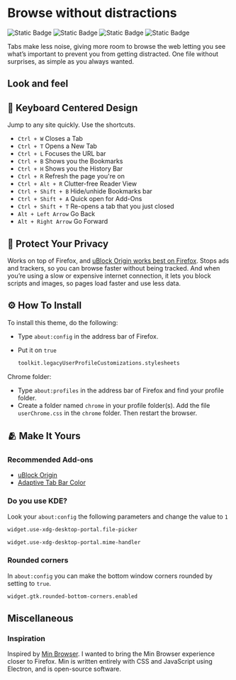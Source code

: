 # Browse without distractions

![Static Badge](https://img.shields.io/badge/Firefox-%E2%9C%95-red)
![Static Badge](https://img.shields.io/badge/Cachy_Browser-%E2%9C%95-red)
![Static Badge](https://img.shields.io/badge/Firefox_ESR_128.8-✓-blue)
![Static Badge](https://img.shields.io/badge/Firefox_Developer_Edition-%E2%9C%95-red)

Tabs make less noise, giving more room to browse the web letting you see what’s important to prevent you from getting distracted. One file without surprises, as simple as you always wanted.

## Look and feel

<picture>
<source media="(prefers-color-scheme: light)" srcset="https://github.com/gabrielcapilla/min/blob/bf31b07961a46f30f2c77e1e7e6b44f573dc2991/assets/images/headerlight.png">
<source media="(prefers-color-scheme: dark)" srcset="https://github.com/gabrielcapilla/min/blob/bf31b07961a46f30f2c77e1e7e6b44f573dc2991/assets/images/lookandfeel.png">
</picture>

## :dart: Keyboard Centered Design

Jump to any site quickly. Use the shortcuts.

- `Ctrl + W` Closes a Tab
- `Ctrl + T` Opens a New Tab
- `Ctrl + L` Focuses the URL bar
- `Ctrl + B` Shows you the Bookmarks
- `Ctrl + H` Shows you the History Bar
- `Ctrl + R` Refresh the page you're on
- `Ctrl + Alt + R` Clutter-free Reader View
- `Ctrl + Shift + B` Hide/unhide Bookmarks bar
- `Ctrl + Shift + A` Quick open for Add-Ons
- `Ctrl + Shift + T` Re-opens a tab that you just closed
- `Alt + Left Arrow` Go Back
- `Alt + Right Arrow` Go Forward

## :ninja: Protect Your Privacy

Works on top of Firefox, and [uBlock Origin works best on Firefox](https://github.com/gorhill/uBlock/wiki/uBlock-Origin-works-best-on-Firefox). Stops ads and trackers, so you can browse faster without being tracked. And when you’re using a slow or expensive internet connection, it lets you block scripts and images, so pages load faster and use less data.

## :gear: How To Install

To install this theme, do the following:

- Type `about:config` in the address bar of Firefox.
- Put it on `true`

  ```md
  toolkit.legacyUserProfileCustomizations.stylesheets
  ```

Chrome folder:

- Type `about:profiles` in the address bar of Firefox and find your profile folder.
- Create a folder named `chrome` in your profile folder(s). Add the file `userChrome.css` in the `chrome` folder. Then restart the browser.

## :people_hugging: Make It Yours

### Recommended Add-ons

- [uBlock Origin](https://addons.mozilla.org/en-US/firefox/addon/ublock-origin/)
- [Adaptive Tab Bar Color](https://addons.mozilla.org/en-US/firefox/addon/adaptive-tab-bar-colour/)

### Do you use KDE?

Look your `about:config` the following parameters and change the value to `1`

```md
widget.use-xdg-desktop-portal.file-picker
```

```md
widget.use-xdg-desktop-portal.mime-handler
```

### Rounded corners

In `about:config` you can make the bottom window corners rounded by setting to `true`.

```md
widget.gtk.rounded-bottom-corners.enabled
```

## Miscellaneous

### Inspiration

Inspired by [Min Browser](https://github.com/minbrowser/min). I wanted to bring the Min Browser experience closer to Firefox. Min is written entirely with CSS and JavaScript using Electron, and is open-source software.
